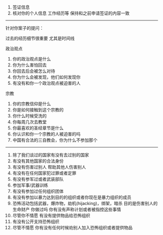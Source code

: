 1. 签证信息
2. 核对你的个人信息 工作经历等 保持和之前申请签证的内容一致
---
针对你案子的提问：

过去的经历细节很重要 尤其是时间线

政治观点
1. 你的政治观点是什么
4. 你为什么害怕回去
5.  你回去后会被怎么对待
6. 你为什么会被发现，他们如何发现你
7. 有没有和你一个政治观点被迫害的人 

宗教

1. 你的宗教信仰是什么
2. 你是如何接触到这个宗教的
3. 你什么时候受洗的
4. 你每周几次去教堂
5. 你最喜欢的圣经章节是什么
6. 你认识和你一个宗教的人被迫害的吗
7. 中国有合法的三自教会，你为什么不参加那个

---

1.  除了我们谈过的国家有没有去过别的国家
2.  有没有其他国家的合法身份
3.  有没有伤害过别人  帮助其他人伤害别人
4.  有没有在任何国家犯过罪或者定罪
5.  有没有参军过或者武装部队
6.  参加军事/武器训练
7.  有没有参加过任何组织团体
8.  有没有参加以暴力达到目的的组织或者你现在是暴力组织的成员
9.  恐怖活动包括武器，爆炸物，劫机(hijacking)，绑架，暗杀  目的是伤害别人的生命财产  你做过吗  你有没有声称计划或者被指控这些事情
10.  尽管你不情愿  有没有提供物品给恐怖组织
11.  有没有公开支持恐怖组织
12.  尽管不情愿  你有没有任何时候劝别人加入恐怖组织或者提供物品

<!--stackedit_data:
eyJoaXN0b3J5IjpbMjA5MDMzNjY4MSwtMjA4ODc0NjYxMl19
-->